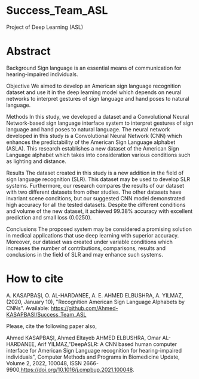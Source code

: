 # Success_Team_ASL
Project of Deep Learning (ASL)
# Abstract
Background
Sign language is an essential means of communication for hearing-impaired individuals.

Objective
We aimed to develop an American sign language recognition dataset and use it in the deep learning model which depends on neural networks to interpret gestures of sign language and hand poses to natural language.

Methods
In this study, we developed a dataset and a Convolutional Neural Network-based sign language interface system to interpret gestures of sign language and hand poses to natural language. The neural network developed in this study is a Convolutional Neural Network (CNN) which enhances the predictability of the American Sign Language alphabet (ASLA). This research establishes a new dataset of the American Sign Language alphabet which takes into consideration various conditions such as lighting and distance.

Results
The dataset created in this study is a new addition in the field of sign language recognition (SLR). This dataset may be used to develop SLR systems. Furthermore, our research compares the results of our dataset with two different datasets from other studies. The other datasets have invariant scene conditions, but our suggested CNN model demonstrated high accuracy for all the tested datasets. Despite the different conditions and volume of the new dataset, it achieved 99.38% accuracy with excellent prediction and small loss (0.0250).

Conclusions
The proposed system may be considered a promising solution in medical applications that use deep learning with superior accuracy. Moreover, our dataset was created under variable conditions which increases the number of contributions, comparisons, results and conclusions in the field of SLR and may enhance such systems.

# How to cite
A. KASAPBAŞI, O. AL-HARDANEE, A. E. AHMED ELBUSHRA, A. YILMAZ, (2020, January 10), "Recognition American Sign Language Alphabets by CNNs". Available: https://github.com/Ahmed-KASAPBASI/Success_Team_ASL


Please, cite the following paper also,

Ahmed KASAPBAŞI, Ahmed Eltayeb AHMED ELBUSHRA, Omar AL-HARDANEE, Arif YILMAZ,"DeepASLR: A CNN based human computer interface for American Sign Language recognition for hearing-impaired individuals", Computer Methods and Programs in Biomedicine Update, Volume 2, 2022, 100048, ISSN 2666-9900,https://doi.org/10.1016/j.cmpbup.2021.100048.
